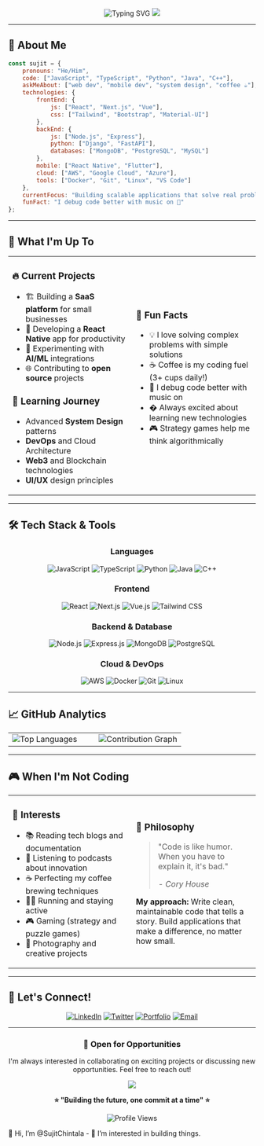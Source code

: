 <div align="center">
  
<!-- Animated Header -->
<img src="https://readme-typing-svg.herokuapp.com?font=Fira+Code&size=32&duration=2800&pause=2000&color=FF6B9D&center=true&vCenter=true&width=940&lines=Hey+there!+I'm+Sujit+Chintala+%F0%9F%91%8B;Always+learning%2C+always+building+%F0%9F%92%A1;Welcome+to+my+digital+playground!+%F0%9F%8C%9F" alt="Typing SVG" />

<!-- Wave Animation -->
<img src="https://capsule-render.vercel.app/api?type=waving&color=gradient&customColorList=12,20,24,25,30&height=170&section=header&text=&fontSize=42&fontColor=fff&animation=twinkling"/>

</div>

---

## 🎯 About Me

```javascript
const sujit = {
    pronouns: "He/Him",
    code: ["JavaScript", "TypeScript", "Python", "Java", "C++"],
    askMeAbout: ["web dev", "mobile dev", "system design", "coffee ☕"],
    technologies: {
        frontEnd: {
            js: ["React", "Next.js", "Vue"],
            css: ["Tailwind", "Bootstrap", "Material-UI"]
        },
        backEnd: {
            js: ["Node.js", "Express"],
            python: ["Django", "FastAPI"],
            databases: ["MongoDB", "PostgreSQL", "MySQL"]
        },
        mobile: ["React Native", "Flutter"],
        cloud: ["AWS", "Google Cloud", "Azure"],
        tools: ["Docker", "Git", "Linux", "VS Code"]
    },
    currentFocus: "Building scalable applications that solve real problems",
    funFact: "I debug code better with music on 🎵"
};
```

---

## 🚀 What I'm Up To

<table>
<tr>
<td width="50%">

### 🔥 Current Projects
- 🏗️ Building a **SaaS platform** for small businesses
- 📱 Developing a **React Native** app for productivity
- 🤖 Experimenting with **AI/ML** integrations
- 🌐 Contributing to **open source** projects

### 🌱 Learning Journey
- Advanced **System Design** patterns
- **DevOps** and Cloud Architecture
- **Web3** and Blockchain technologies
- **UI/UX** design principles

</td>
<td width="50%">

### 🎯 Fun Facts
- 💡 I love solving complex problems with simple solutions
- ☕ Coffee is my coding fuel (3+ cups daily!)
- 🎵 I debug code better with music on
- � Always excited about learning new technologies
- 🎮 Strategy games help me think algorithmically

</td>
</tr>
</table>

---

## 🛠️ Tech Stack & Tools

<div align="center">

### Languages
![JavaScript](https://img.shields.io/badge/-JavaScript-F7DF1E?style=for-the-badge&logo=javascript&logoColor=black)
![TypeScript](https://img.shields.io/badge/-TypeScript-3178C6?style=for-the-badge&logo=typescript&logoColor=white)
![Python](https://img.shields.io/badge/-Python-3776AB?style=for-the-badge&logo=python&logoColor=white)
![Java](https://img.shields.io/badge/-Java-007396?style=for-the-badge&logo=java&logoColor=white)
![C++](https://img.shields.io/badge/-C++-00599C?style=for-the-badge&logo=cplusplus&logoColor=white)

### Frontend
![React](https://img.shields.io/badge/-React-61DAFB?style=for-the-badge&logo=react&logoColor=black)
![Next.js](https://img.shields.io/badge/-Next.js-000000?style=for-the-badge&logo=nextdotjs&logoColor=white)
![Vue.js](https://img.shields.io/badge/-Vue.js-4FC08D?style=for-the-badge&logo=vuedotjs&logoColor=white)
![Tailwind CSS](https://img.shields.io/badge/-Tailwind_CSS-38B2AC?style=for-the-badge&logo=tailwind-css&logoColor=white)

### Backend & Database
![Node.js](https://img.shields.io/badge/-Node.js-339933?style=for-the-badge&logo=nodedotjs&logoColor=white)
![Express.js](https://img.shields.io/badge/-Express.js-000000?style=for-the-badge&logo=express&logoColor=white)
![MongoDB](https://img.shields.io/badge/-MongoDB-47A248?style=for-the-badge&logo=mongodb&logoColor=white)
![PostgreSQL](https://img.shields.io/badge/-PostgreSQL-336791?style=for-the-badge&logo=postgresql&logoColor=white)

### Cloud & DevOps
![AWS](https://img.shields.io/badge/-AWS-232F3E?style=for-the-badge&logo=amazon-aws&logoColor=white)
![Docker](https://img.shields.io/badge/-Docker-2496ED?style=for-the-badge&logo=docker&logoColor=white)
![Git](https://img.shields.io/badge/-Git-F05032?style=for-the-badge&logo=git&logoColor=white)
![Linux](https://img.shields.io/badge/-Linux-FCC624?style=for-the-badge&logo=linux&logoColor=black)

</div>

---

## 📈 GitHub Analytics

<div align="center">
<table>
<tr>
<td width="50%">
<img src="https://github-readme-stats.vercel.app/api/top-langs/?username=SujitChintala&layout=compact&theme=tokyonight&hide_border=true&langs_count=8" alt="Top Languages" />
</td>
<td width="50%">
<img src="https://github-readme-activity-graph.vercel.app/graph?username=SujitChintala&theme=tokyo-night&hide_border=true&area=true" alt="Contribution Graph" />
</td>
</tr>
</table>
</div>

---

## 🎮 When I'm Not Coding

<table>
<tr>
<td width="50%">

### 🎯 Interests
- 📚 Reading tech blogs and documentation
- 🎵 Listening to podcasts about innovation
- ☕ Perfecting my coffee brewing techniques
- 🏃‍♂️ Running and staying active
- 🎮 Gaming (strategy and puzzle games)
- 📸 Photography and creative projects

</td>
<td width="50%">

### 💭 Philosophy
> "Code is like humor. When you have to explain it, it's bad." 
> 
> *- Cory House*

**My approach:** Write clean, maintainable code that tells a story. Build applications that make a difference, no matter how small.

</td>
</tr>
</table>

---

## 🤝 Let's Connect!

<div align="center">

[![LinkedIn](https://img.shields.io/badge/-LinkedIn-0A66C2?style=for-the-badge&logo=linkedin&logoColor=white)](https://linkedin.com/in/sujitchintala)
[![Twitter](https://img.shields.io/badge/-Twitter-1DA1F2?style=for-the-badge&logo=twitter&logoColor=white)](https://twitter.com/sujitchintala)
[![Portfolio](https://img.shields.io/badge/-Portfolio-FF7139?style=for-the-badge&logo=firefox&logoColor=white)](https://sujitchintala.dev)
[![Email](https://img.shields.io/badge/-Email-D14836?style=for-the-badge&logo=gmail&logoColor=white)](mailto:hello@sujitchintala.dev)

</div>

---

<div align="center">

### 💼 Open for Opportunities
I'm always interested in collaborating on exciting projects or discussing new opportunities. Feel free to reach out!

<img src="https://capsule-render.vercel.app/api?type=waving&color=gradient&customColorList=6,11,20&height=120&section=footer&animation=fadeIn"/>

**⭐ "Building the future, one commit at a time" ⭐**

![Profile Views](https://komarev.com/ghpvc/?username=SujitChintala&style=for-the-badge&color=brightgreen)

</div>👋 Hi, I’m @SujitChintala
- 👀 I’m interested in building things.